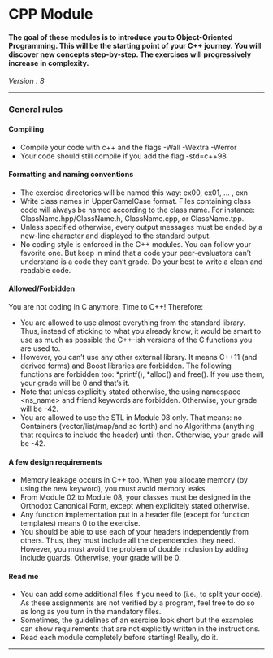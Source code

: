 # CPP Module
#### The goal of these modules is to introduce you to Object-Oriented Programming. This will be the starting point of your C++ journey. You will discover new concepts step-by-step. The exercises will progressively increase in complexity.

*Version : 8*

---

### General rules

#### Compiling
* Compile your code with c++ and the flags -Wall -Wextra -Werror
* Your code should still compile if you add the flag -std=c++98

#### Formatting and naming conventions
* The exercise directories will be named this way: ex00, ex01, ... , exn
* Write class names in UpperCamelCase format. Files containing class code will always be named according to the class name. For instance: ClassName.hpp/ClassName.h, ClassName.cpp, or ClassName.tpp.
* Unless specified otherwise, every output messages must be ended by a new-line character and displayed to the standard output.
* No coding style is enforced in the C++ modules. You can
follow your favorite one. But keep in mind that a code your peer-evaluators can’t
understand is a code they can’t grade. Do your best to write a clean and readable
code.

#### Allowed/Forbidden
You are not coding in C anymore. Time to C++! Therefore:
* You are allowed to use almost everything from the standard library. Thus, instead
of sticking to what you already know, it would be smart to use as much as possible
the C++-ish versions of the C functions you are used to.
* However, you can’t use any other external library. It means C++11 (and derived
forms) and Boost libraries are forbidden. The following functions are forbidden
too: *printf(), *alloc() and free(). If you use them, your grade will be 0 and
that’s it.
* Note that unless explicitly stated otherwise, the using namespace <ns_name> and
friend keywords are forbidden. Otherwise, your grade will be -42.
* You are allowed to use the STL in Module 08 only. That means: no
Containers (vector/list/map/and so forth) and no Algorithms (anything that
requires to include the <algorithm> header) until then. Otherwise, your grade will
be -42.

#### A few design requirements
* Memory leakage occurs in C++ too. When you allocate memory (by using the new
keyword), you must avoid memory leaks.
*  From Module 02 to Module 08, your classes must be designed in the Orthodox
Canonical Form, except when explicitely stated otherwise.
* Any function implementation put in a header file (except for function templates)
means 0 to the exercise.
* You should be able to use each of your headers independently from others. Thus,
they must include all the dependencies they need. However, you must avoid the
problem of double inclusion by adding include guards. Otherwise, your grade will
be 0.

#### Read me
* You can add some additional files if you need to (i.e., to split your code). As these
assignments are not verified by a program, feel free to do so as long as you turn in
the mandatory files.
* Sometimes, the guidelines of an exercise look short but the examples can show
requirements that are not explicitly written in the instructions.
* Read each module completely before starting! Really, do it.
  
---

